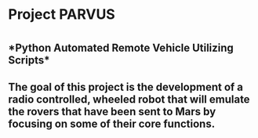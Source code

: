 <h1>
  Project PARVUS
<h1>
<h2>
  *Python Automated Remote Vehicle Utilizing Scripts*
<h2>
<p>
  The goal of this project is the development of a radio controlled,
  wheeled robot that will emulate the rovers that have been sent to Mars
  by focusing on some of their core functions.
<p>
